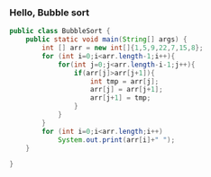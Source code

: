 ### Hello, Bubble sort 

```java
public class BubbleSort {
    public static void main(String[] args) {
        int [] arr = new int[]{1,5,9,22,7,15,8};
        for (int i=0;i<arr.length-1;i++){
            for(int j=0;j<arr.length-i-1;j++){
                if(arr[j]>arr[j+1]){
                    int tmp = arr[j];
                    arr[j] = arr[j+1];
                    arr[j+1] = tmp;
                }
            }
        }
        for (int i=0;i<arr.length;i++)
            System.out.print(arr[i]+" ");
    }

}
```


<!--
**itvdo/itvdo** is a ✨ _special_ ✨ repository because its `README.md` (this file) appears on your GitHub profile.
### Hi there 👋
Here are some ideas to get you started:

- 🔭 I’m currently working on ...
- 🌱 I’m currently learning ...
- 👯 I’m looking to collaborate on ...
- 🤔 I’m looking for help with ...
- 💬 Ask me about ...
- 📫 How to reach me: ...
- 😄 Pronouns: ...
- ⚡ Fun fact: ...
-->
